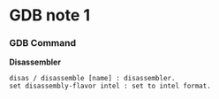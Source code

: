 # GDB note 1

### __GDB Command__

__Disassembler__

	disas / disassemble [name] : disassembler.
	set disassembly-flavor intel : set to intel format.